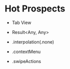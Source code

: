 #  Hot Prospects

- Tab View

- Result<Any, Any>

- .interpolation(.none)

- .contextMenu 

- .swipeActions
